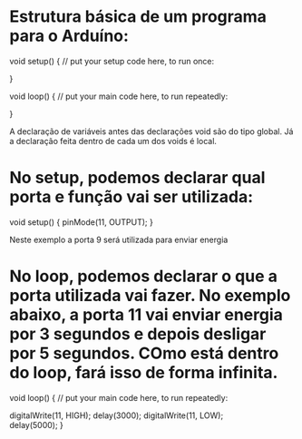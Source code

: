 # Estrutura básica de um programa para o Arduíno:

void setup() {
  // put your setup code here, to run once:

}

void loop() {
  // put your main code here, to run repeatedly:
    
}

A declaração de variáveis antes das declarações void são do tipo global. Já a declaração feita dentro de cada um dos voids é local.

# No setup, podemos declarar qual porta e função vai ser utilizada:

void setup() {
  pinMode(11, OUTPUT);
}

Neste exemplo a porta 9 será utilizada para enviar energia

# No loop, podemos declarar o que a porta utilizada vai fazer. No exemplo abaixo, a porta 11 vai enviar energia por 3 segundos e depois desligar por 5 segundos. COmo está dentro do loop, fará isso de forma infinita.

void loop() {
  // put your main code here, to run repeatedly:
  
  digitalWrite(11, HIGH);
  delay(3000);
  digitalWrite(11, LOW);  
  delay(5000);
}
